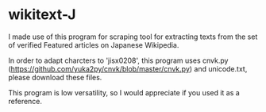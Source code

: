 # wikitext-J
I made use of this program for scraping tool for extracting texts from the set of verified Featured articles on Japanese Wikipedia.

In order to adapt charcters to 'jisx0208', this program uses cnvk.py (https://github.com/yuka2py/cnvk/blob/master/cnvk.py) and unicode.txt, please download these files.

This program is low versatility, so I would appreciate if you used it as a reference. 

